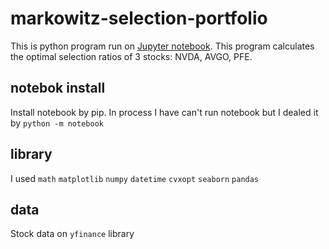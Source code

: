 # markowitz-selection-portfolio
This is python program run on [Jupyter notebook](https://jupyter.org/).
This program calculates the optimal selection ratios of 3 stocks: NVDA, AVGO, PFE.

## notebok install
Install notebook by pip. In process I have can't run notebook but I dealed it by `python -m notebook`

## library
I used `math` `matplotlib` `numpy` `datetime` `cvxopt` `seaborn` `pandas`

## data
Stock data on `yfinance` library

## 
